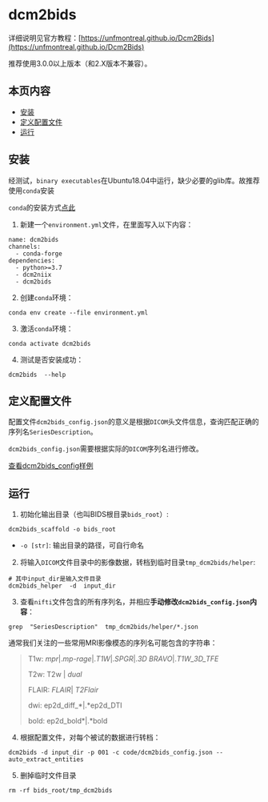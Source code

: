 # dcm2bids
详细说明见官方教程：[https://unfmontreal.github.io/Dcm2Bids](https://unfmontreal.github.io/Dcm2Bids)

推荐使用3.0.0以上版本（和2.X版本不兼容）。

## 本页内容
* [安装](#安装)
* [定义配置文件](#定义配置文件)
* [运行](#运行)


## 安装
经测试，`binary executables`在Ubuntu18.04中运行，缺少必要的glib库。故推荐使用`conda`安装

`conda`的安装方式[点此](https://docs.conda.io/projects/conda/en/latest/user-guide/install/index.html)

1. 新建一个`environment.yml`文件，在里面写入以下内容：
```
name: dcm2bids
channels:
  - conda-forge
dependencies:
  - python>=3.7
  - dcm2niix
  - dcm2bids
```

2. 创建`conda`环境：
```
conda env create --file environment.yml
``` 

3. 激活`conda`环境：
```
conda activate dcm2bids
``` 
4. 测试是否安装成功：
```
dcm2bids  --help
``` 
## 定义配置文件
配置文件`dcm2bids_config.json`的意义是根据`DICOM`头文件信息，查询匹配正确的序列名`SeriesDescription`。

`dcm2bids_config.json`需要根据实际的`DICOM`序列名进行修改。

[查看dcm2bids_config样例](dcm2bids_config.json)



## 运行
1. 初始化输出目录（也叫BIDS根目录`bids_root`）:
```
dcm2bids_scaffold -o bids_root
```
- `-o [str]`: 输出目录的路径，可自行命名

2. 将输入`DICOM`文件目录中的影像数据，转档到临时目录`tmp_dcm2bids/helper`:
```
# 其中input_dir是输入文件目录
dcm2bids_helper  -d  input_dir 
```
3. 查看`nifti`文件包含的所有序列名，并相应**手动修改`dcm2bids_config.json`内容**：
```
grep  "SeriesDescription"  tmp_dcm2bids/helper/*.json
```
通常我们关注的一些常用MRI影像模态的序列名可能包含的字符串：
> T1w: *mpr*|.*mp-rage*|.*T1W*|.*SPGR*|.*3D BRAVO*|.*T1W_3D_TFE*
> 
> T2w: T2w | *dual*
> 
> FLAIR: *FLAIR*| *T2Flair*
> 
> dwi: ep2d_diff_*|.*ep2d_DTI
> 
> bold: ep2d_bold*|.*bold

4. 根据配置文件，对每个被试的数据进行转档：
```
dcm2bids -d input_dir -p 001 -c code/dcm2bids_config.json --auto_extract_entities
```

5. 删掉临时文件目录
```
rm -rf bids_root/tmp_dcm2bids
```
